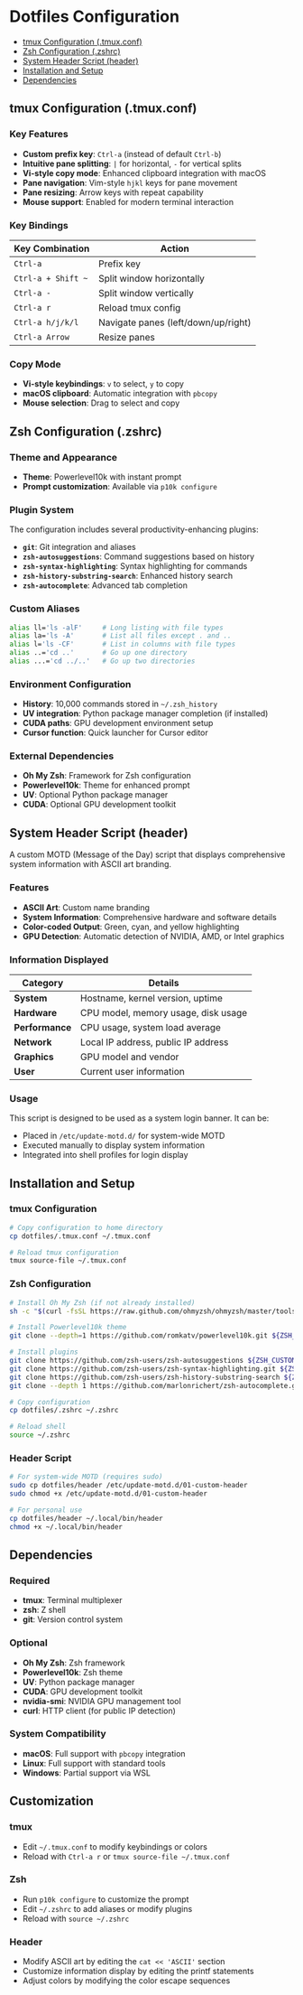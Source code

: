 # Dotfiles Configuration

- [tmux Configuration (.tmux.conf)](#tmux-configuration-tmuxconf)
- [Zsh Configuration (.zshrc)](#zsh-configuration-zshrc)
- [System Header Script (header)](#system-header-script-header)
- [Installation and Setup](#installation-and-setup)
- [Dependencies](#dependencies)

## tmux Configuration (.tmux.conf)

### Key Features

- **Custom prefix key**: `Ctrl-a` (instead of default `Ctrl-b`)
- **Intuitive pane splitting**: `|` for horizontal, `-` for vertical splits
- **Vi-style copy mode**: Enhanced clipboard integration with macOS
- **Pane navigation**: Vim-style `hjkl` keys for pane movement
- **Pane resizing**: Arrow keys with repeat capability
- **Mouse support**: Enabled for modern terminal interaction

### Key Bindings

| Key Combination | Action |
|---|---|
| `Ctrl-a` | Prefix key |
| `Ctrl-a + Shift ~` | Split window horizontally |
| `Ctrl-a -` | Split window vertically |
| `Ctrl-a r` | Reload tmux config |
| `Ctrl-a h/j/k/l` | Navigate panes (left/down/up/right) |
| `Ctrl-a Arrow` | Resize panes |

### Copy Mode

- **Vi-style keybindings**: `v` to select, `y` to copy
- **macOS clipboard**: Automatic integration with `pbcopy`
- **Mouse selection**: Drag to select and copy

## Zsh Configuration (.zshrc)

### Theme and Appearance

- **Theme**: Powerlevel10k with instant prompt
- **Prompt customization**: Available via `p10k configure`

### Plugin System

The configuration includes several productivity-enhancing plugins:

- **`git`**: Git integration and aliases
- **`zsh-autosuggestions`**: Command suggestions based on history
- **`zsh-syntax-highlighting`**: Syntax highlighting for commands
- **`zsh-history-substring-search`**: Enhanced history search
- **`zsh-autocomplete`**: Advanced tab completion

### Custom Aliases

```bash
alias ll='ls -alF'     # Long listing with file types
alias la='ls -A'       # List all files except . and ..
alias l='ls -CF'       # List in columns with file types
alias ..='cd ..'       # Go up one directory
alias ...='cd ../..'   # Go up two directories
```

### Environment Configuration

- **History**: 10,000 commands stored in `~/.zsh_history`
- **UV integration**: Python package manager completion (if installed)
- **CUDA paths**: GPU development environment setup
- **Cursor function**: Quick launcher for Cursor editor

### External Dependencies

- **Oh My Zsh**: Framework for Zsh configuration
- **Powerlevel10k**: Theme for enhanced prompt
- **UV**: Optional Python package manager
- **CUDA**: Optional GPU development toolkit

## System Header Script (header)

A custom MOTD (Message of the Day) script that displays comprehensive system information with ASCII art branding.

### Features

- **ASCII Art**: Custom name branding
- **System Information**: Comprehensive hardware and software details
- **Color-coded Output**: Green, cyan, and yellow highlighting
- **GPU Detection**: Automatic detection of NVIDIA, AMD, or Intel graphics

### Information Displayed

| Category | Details |
|---|---|
| **System** | Hostname, kernel version, uptime |
| **Hardware** | CPU model, memory usage, disk usage |
| **Performance** | CPU usage, system load average |
| **Network** | Local IP address, public IP address |
| **Graphics** | GPU model and vendor |
| **User** | Current user information |

### Usage

This script is designed to be used as a system login banner. It can be:

- Placed in `/etc/update-motd.d/` for system-wide MOTD
- Executed manually to display system information
- Integrated into shell profiles for login display

## Installation and Setup

### tmux Configuration

```bash
# Copy configuration to home directory
cp dotfiles/.tmux.conf ~/.tmux.conf

# Reload tmux configuration
tmux source-file ~/.tmux.conf
```

### Zsh Configuration

```bash
# Install Oh My Zsh (if not already installed)
sh -c "$(curl -fsSL https://raw.github.com/ohmyzsh/ohmyzsh/master/tools/install.sh)"

# Install Powerlevel10k theme
git clone --depth=1 https://github.com/romkatv/powerlevel10k.git ${ZSH_CUSTOM:-$HOME/.oh-my-zsh/custom}/themes/powerlevel10k

# Install plugins
git clone https://github.com/zsh-users/zsh-autosuggestions ${ZSH_CUSTOM:-~/.oh-my-zsh/custom}/plugins/zsh-autosuggestions
git clone https://github.com/zsh-users/zsh-syntax-highlighting.git ${ZSH_CUSTOM:-~/.oh-my-zsh/custom}/plugins/zsh-syntax-highlighting
git clone https://github.com/zsh-users/zsh-history-substring-search ${ZSH_CUSTOM:-~/.oh-my-zsh/custom}/plugins/zsh-history-substring-search
git clone --depth 1 https://github.com/marlonrichert/zsh-autocomplete.git ${ZSH_CUSTOM:-~/.oh-my-zsh/custom}/plugins/zsh-autocomplete

# Copy configuration
cp dotfiles/.zshrc ~/.zshrc

# Reload shell
source ~/.zshrc
```

### Header Script

```bash
# For system-wide MOTD (requires sudo)
sudo cp dotfiles/header /etc/update-motd.d/01-custom-header
sudo chmod +x /etc/update-motd.d/01-custom-header

# For personal use
cp dotfiles/header ~/.local/bin/header
chmod +x ~/.local/bin/header
```

## Dependencies

### Required

- **tmux**: Terminal multiplexer
- **zsh**: Z shell
- **git**: Version control system

### Optional

- **Oh My Zsh**: Zsh framework
- **Powerlevel10k**: Zsh theme
- **UV**: Python package manager
- **CUDA**: GPU development toolkit
- **nvidia-smi**: NVIDIA GPU management tool
- **curl**: HTTP client (for public IP detection)

### System Compatibility

- **macOS**: Full support with `pbcopy` integration
- **Linux**: Full support with standard tools
- **Windows**: Partial support via WSL

## Customization

### tmux

- Edit `~/.tmux.conf` to modify keybindings or colors
- Reload with `Ctrl-a r` or `tmux source-file ~/.tmux.conf`

### Zsh

- Run `p10k configure` to customize the prompt
- Edit `~/.zshrc` to add aliases or modify plugins
- Reload with `source ~/.zshrc`

### Header

- Modify ASCII art by editing the `cat << 'ASCII'` section
- Customize information display by editing the printf statements
- Adjust colors by modifying the color escape sequences
